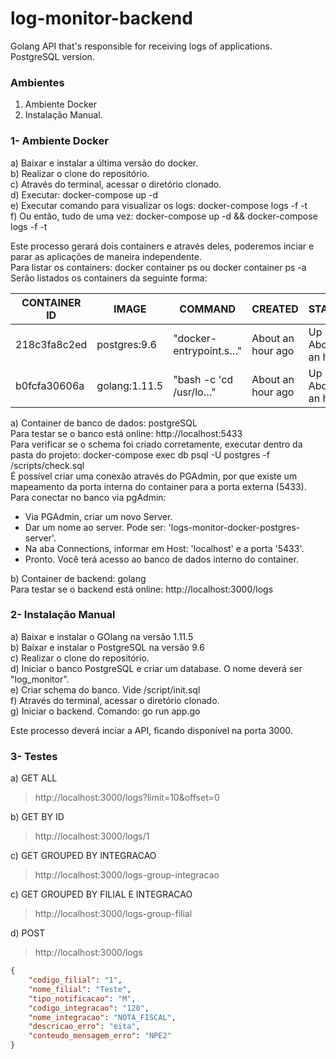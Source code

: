 # log-monitor-backend
Golang API that's responsible for receiving logs of applications.  
PostgreSQL version.

### Ambientes
1) Ambiente Docker  
2) Instalação Manual.  

### 1- Ambiente Docker
a) Baixar e instalar a última versão do docker.  
b) Realizar o clone do repositório.  
c) Através do terminal, acessar o diretório clonado.  
d) Executar: docker-compose up -d  
e) Executar comando para visualizar os logs: docker-compose logs -f -t   
f) Ou então, tudo de uma vez: docker-compose up -d && docker-compose logs -f -t   

Este processo gerará dois containers e através deles, poderemos inciar e parar as aplicações de maneira independente.  
Para listar os containers: docker container ps ou docker container ps -a  
Serão listados os containers da seguinte forma:  

|CONTAINER ID | IMAGE | COMMAND | CREATED | STATUS | PORTS | NAMES |
|-------------|-------|---------|---------|--------|-------|-------|
|218c3fa8c2ed|postgres:9.6|"docker-entrypoint.s…"|About an hour ago|Up About an hour| 0.0.0.0:5433->5432/tcp|logs-monitor-docker-postgres_db_1
|b0fcfa30606a|golang:1.11.5|"bash -c 'cd /usr/lo…"|About an hour ago|Up About an hour|0.0.0.0:3000->3000/tcp|logs-monitor-docker-postgres_backend_1

a) Container de banco de dados: postgreSQL  
Para testar se o banco está online: http://localhost:5433  
Para verificar se o schema foi criado corretamente, executar dentro da pasta do projeto: docker-compose exec db psql -U postgres -f /scripts/check.sql  
É possível criar uma conexão através do PGAdmin, por que existe um mapeamento da porta interna do container para a porta externa (5433).  
Para conectar no banco via pgAdmin:  
- Via PGAdmin, criar um novo Server.  
- Dar um nome ao server. Pode ser: 'logs-monitor-docker-postgres-server'.  
- Na aba Connections, informar em Host: 'localhost' e a porta '5433'.  
- Pronto. Você terá acesso ao banco de dados interno do container.  

b) Container de backend: golang  
Para testar se o backend está online: http://localhost:3000/logs  

### 2- Instalação Manual  
a) Baixar e instalar o GOlang na versão 1.11.5  
b) Baixar e instalar o PostgreSQL na versão 9.6  
c) Realizar o clone do repositório.  
d) Iniciar o banco PostgreSQL e criar um database. O nome deverá ser "log_monitor".  
e) Criar schema do banco. Vide /script/init.sql  
f) Através do terminal, acessar o diretório clonado.  
g) Iniciar o backend. Comando: go run app.go  

Este processo deverá inciar a API, ficando disponível na porta 3000.  

### 3- Testes
a) GET ALL  
> http://localhost:3000/logs?limit=10&offset=0 

b) GET BY ID  
> http://localhost:3000/logs/1  

c) GET GROUPED BY INTEGRACAO  
> http://localhost:3000/logs-group-integracao

c) GET GROUPED BY FILIAL E INTEGRACAO  
> http://localhost:3000/logs-group-filial

d) POST  
> http://localhost:3000/logs    
```json
{
	"codigo_filial": "1",
	"nome_filial": "Teste",
	"tipo_notificacao": "M",
	"codigo_integracao": "120",
	"nome_integracao": "NOTA_FISCAL",
	"descricao_erro": "eita",
	"conteudo_mensagem_erro": "NPE2"
}
```


